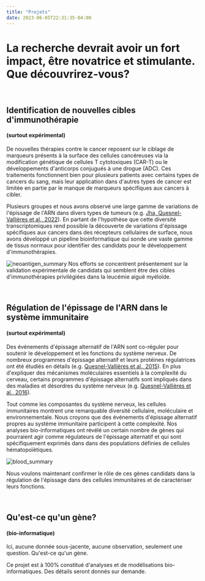```yaml
---
title: "Projets"
date: 2023-06-05T22:31:35-04:00
---
```


# La recherche devrait avoir un fort impact, être novatrice et stimulante. Que découvrirez-vous?
&nbsp;
&nbsp;
## Identification de nouvelles cibles d'immunothérapie
#### (surtout expérimental)
De nouvelles thérapies contre le cancer reposent sur le ciblage de
marqueurs présents à la surface des cellules cancéreuses via
la modification génétique de cellules T cytotoxiques (CAR-T) ou le
développements d'anticorps conjugués à une drogue (ADC). Ces
traitements fonctionnent bien pour plusieurs patients avec certains types
de cancers du sang, mais leur application dans d'autres types de cancer
est limitée en partie par le manque de marqueurs spécifiques aux cancers
à cibler.

Plusieurs groupes et nous avons observé une large gamme de variations
de l'épissage de l'ARN dans divers types de tumeurs
(e.g. [Jha, Quesnel-Vallières et al., 2022](https://genomebiology.biomedcentral.com/articles/10.1186/s13059-022-02681-3)).
En partant de l'hypothèse que cette diversité transcriptomiques rend
possible la découverte de variations d'épissage spécifiques aux cancers
dans des récepteurs cellulaires de surface, nous avons développé un
pipeline bioinformatique qui sonde une vaste gamme de tissus normaux
pour identifier des candidats pour le développement d'immunothérapies.

![neoantigen_summary](/img/neoantigen_discov.jpg)
Nos efforts se concentrent présentement sur la validation
expérimentale de candidats qui semblent être des cibles
d'immunothérapies privilégiées dans la leucémie aiguë myéloïde.

&nbsp;
&nbsp;
## Régulation de l'épissage de l'ARN dans le système immunitaire
#### (surtout expérimental)
Des événements d'épissage alternatif de l'ARN sont co-réguler pour
soutenir le développement et les fonctions du système nerveux. De
nombreux programmes d'épissage alternatif et leurs protéines régulatrices
ont été étudiés en détails
(e.g. [Quesnel-Vallières et al., 2015](https://genesdev.cshlp.org/content/29/7/746)).
En plus d'expliquer des mécanismes moléculaires essentiels à la
complexité du cerveau, certains programmes d'épissage alternatifs
sont impliqués dans des maladies et désordres du système nerveux
(e.g. [Quesnel-Vallières et al., 2016](https://www.sciencedirect.com/science/article/pii/S1097276516308061?via%3Dihub)).

Tout comme les composantes du système nerveux, les cellules
immunitaires montrent une remarquable diversité cellulaire,
moléculaire et environnementale. Nous croyons que des événements
d'épissage alternatif propres au système immunitaire participent
à cette complexité. Nos analyses bio-informatiques ont révélé
un certain nombre de gènes qui pourraient agir comme régulateurs
de l'épissage alternatif et qui sont spécifiquement exprimés dans
dans des populations définies de cellules hématopoïétiques.

![blood_summary](/img/blood_abstract.png)

Nous voulons maintenant confirmer le rôle de ces gènes candidats
dans la régulation de l'épissage dans des cellules immunitaires
et de caractériser leurs fonctions.

&nbsp;
&nbsp;
## Qu'est-ce qu'un gène?
#### (bio-informatique)
Ici, aucune donnée sous-jacente, aucune observation, seulement
une question. Qu'est-ce qu'un gène.

Ce projet est à 100% constitué d'analyses et de modélisations
bio-informatiques. Des détails seront donnés sur demande.

